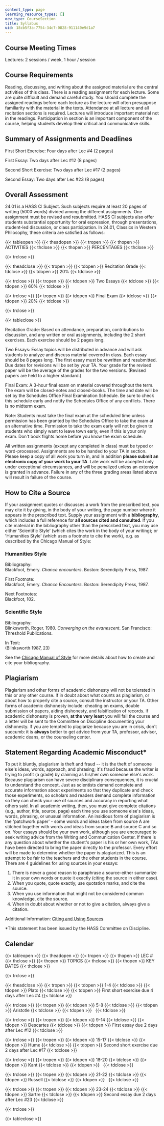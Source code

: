 ```yaml
---
content_type: page
learning_resource_types: []
ocw_type: CourseSection
title: Syllabus
uid: 18cb5f3a-7754-34c7-0828-911140e9d1a7
---
```


Course Meeting Times
--------------------

Lectures: 2 sessions / week, 1 hour / session

Course Requirements
-------------------

Reading, discussing, and writing about the assigned material are the central activities of this class. There is a reading assignment for each lecture. Some are quite difficult and demand careful study. You should complete the assigned readings before each lecture as the lecture will often presuppose familiarity with the material in the texts. Attendance at all lecture and all recitation sections is required. Lectures will introduce important material not in the readings. Participation in section is an important component of the course, helping students develop their critical and communicative skills.

Summary of Assignments and Deadlines
------------------------------------

First Short Exercise: Four days after Lec #4 (2 pages)

First Essay: Two days after Lec #12 (8 pages)

Second Short Exercise: Two days after Lec #17 (2 pages)

Second Essay: Two days after Lec #23 (8 pages)

Overall Assessment
------------------

24.01 is a HASS CI Subject. Such subjects require at least 20 pages of writing (5000 words) divided among the different assignments. One assignment must be revised and resubmitted. HASS CI subjects also offer students substantial opportunity for oral expression, through presentations, student-led discussion, or class participation. In 24.01, Classics in Western Philosophy, these criteria are satisfied as follows:

{{< tableopen >}}
{{< theadopen >}}
{{< tropen >}}
{{< thopen >}}
ACTIVITIES
{{< thclose >}}
{{< thopen >}}
PERCENTAGES
{{< thclose >}}

{{< trclose >}}

{{< theadclose >}}
{{< tropen >}}
{{< tdopen >}}
Recitation Grade
{{< tdclose >}}
{{< tdopen >}}
20%
{{< tdclose >}}

{{< trclose >}}
{{< tropen >}}
{{< tdopen >}}
Two Essays
{{< tdclose >}}
{{< tdopen >}}
60%
{{< tdclose >}}

{{< trclose >}}
{{< tropen >}}
{{< tdopen >}}
Final Exam
{{< tdclose >}}
{{< tdopen >}}
20%
{{< tdclose >}}

{{< trclose >}}

{{< tableclose >}}

Recitation Grade: Based on attendance, preparation, contributions to discussion, and any written or oral assignments, including the 2 short exercises. Each exercise should be 2 pages long.

Two Essays: Essay topics will be distributed in advance and will ask students to analyze and discuss material covered in class. Each essay should be 8 pages long. The first essay must be rewritten and resubmitted. Due dates for revisions will be set by your TA. Your grade for the revised paper will be the average of the grades for the two versions. (Revised papers are held to a higher standard.)

Final Exam: A 3-hour final exam on material covered throughout the term. The exam will be closed-notes and closed-books. The time and date will be set by the Schedules Office Final Examination Schedule. Be sure to check this schedule early and notify the Schedules Office of any conflicts. There is no midterm exam.

Note: Students must take the final exam at the scheduled time unless permission has been granted by the Schedules Office to take the exam at an alternative time. Permission to take the exam early will not be given to students who simply want to leave town early, even if this is your only exam. Don't book flights home before you know the exam schedule.

All written assignments (except any completed in class) must be typed or word-processed. Assignments are to be handed to your TA in section. Please keep a copy of all work you turn in, and in addition **please submit an electronic copy of your work to your TA**. Late work will be accepted only under exceptional circumstances, and will be penalized unless an extension is granted in advance. Failure in any of the three grading areas listed above will result in failure of the course.

How to Cite a Source
--------------------

If your assignment quotes or discusses a work from the prescribed text, you may cite it by giving, in the body of your writing, the page number where it appears in the prescribed text. Supply your assignment with a **bibliography**, which includes a full reference for **all sources cited and consulted**. If you cite material in the bibliography other than the prescribed text, you may use either 'Scientific Style' (which cites the work in the body of your writing); or 'Humanities Style' (which uses a footnote to cite the work), e.g. as described by the Chicago Manual of Style:

### Humanities Style

Bibliography:  
Blackfoot, Emery. _Chance encounters_. Boston: Serendipity Press, 1987.

First Footnote:  
Blackfoot, Emery. _Chance Encounters._ Boston: Serendipity Press, 1987.

Next Footnotes:  
Blackfoot, 102.

### Scientific Style

Bibliography:  
Blinksworth, Roger. 1980. _Converging on the evanescent_. San Francisco: Threshold Publications.

In Text:  
(Blinksworth 1987, 23)

See the [Chicago Manual of Style](http://www.chicagomanualofstyle.org/16/bib_toc.html) for more details about how to create and cite your bibliography.

Plagiarism
----------

Plagiarism and other forms of academic dishonesty will not be tolerated in this or any other course. If in doubt about what counts as plagiarism, or about how to properly cite a source, consult the instructor or your TA. Other forms of academic dishonesty include: cheating on exams, double submission of papers, aiding dishonesty, and falsification of records. If academic dishonesty is proven, **at the very least** you will fail the course and a letter will be sent to the Committee on Discipline documenting your dishonesty. If you are tempted to plagiarize because you are in crisis, don't succumb: it is **always** better to get advice from your TA, professor, advisor, academic deans, or the counseling center.

Statement Regarding Academic Misconduct\*
-----------------------------------------

To put it bluntly, plagiarism is theft and fraud -- it is the theft of someone else's ideas, words, approach, and phrasing; it's fraud because the writer is trying to profit (a grade) by claiming as his/her own someone else's work. Because plagiarism can have severe disciplinary consequences, it is crucial to understand the concept. Just as scientists demand complete and accurate information about experiments so that they duplicate and check those experiments, so scholars and readers demand complete information so they can check your use of sources and accuracy in reporting what others said. In all academic writing, then, you must give complete citations (e.g., author, title, source, page) each time you use someone else's ideas, words, phrasing, or unusual information. An insidious form of plagiarism is the 'patchwork paper' - some words and ideas taken from source A are stitched together with words and ideas from source B and source C and so on. Your essays should be your own work, although you are encouraged to seek writing advice from the Writing and Communication Center. If there is any question about whether the student's paper is his or her own work, TAs have been directed to bring the paper directly to the professor. Every effort will be made to determine whether the paper is plagiarized. This is an attempt to be fair to the teachers and the other students in the course. There are 4 guidelines for using sources in your essays:

1.  There is never a good reason to paraphrase a source-either summarize it in your own words or quote it exactly (citing the source in either case).
2.  When you quote, quote exactly, use quotation marks, and cite the source.
3.  When you use information that might not be considered common knowledge, cite the source.
4.  When in doubt about whether or not to give a citation, always give a citation.

Additional Information: [Citing and Using Sources](http://cmsw.mit.edu/writing-and-communication-center/avoiding-plagiarism/)

\*This statement has been issued by the HASS Committee on Discipline.

Calendar
--------

{{< tableopen >}}
{{< theadopen >}}
{{< tropen >}}
{{< thopen >}}
LEC #
{{< thclose >}}
{{< thopen >}}
TOPICS
{{< thclose >}}
{{< thopen >}}
KEY DATES
{{< thclose >}}

{{< trclose >}}

{{< theadclose >}}
{{< tropen >}}
{{< tdopen >}}
1-4
{{< tdclose >}}
{{< tdopen >}}
Plato
{{< tdclose >}}
{{< tdopen >}}
First short exercise due 4 days after Lec #4
{{< tdclose >}}

{{< trclose >}}
{{< tropen >}}
{{< tdopen >}}
5-8
{{< tdclose >}}
{{< tdopen >}}
Aristotle
{{< tdclose >}}
{{< tdopen >}}
 
{{< tdclose >}}

{{< trclose >}}
{{< tropen >}}
{{< tdopen >}}
9-14
{{< tdclose >}}
{{< tdopen >}}
Descartes
{{< tdclose >}}
{{< tdopen >}}
First essay due 2 days after Lec #12
{{< tdclose >}}

{{< trclose >}}
{{< tropen >}}
{{< tdopen >}}
15-17
{{< tdclose >}}
{{< tdopen >}}
Hume
{{< tdclose >}}
{{< tdopen >}}
Second short exercise due 2 days after Lec #17
{{< tdclose >}}

{{< trclose >}}
{{< tropen >}}
{{< tdopen >}}
18-20
{{< tdclose >}}
{{< tdopen >}}
Kant
{{< tdclose >}}
{{< tdopen >}}
 
{{< tdclose >}}

{{< trclose >}}
{{< tropen >}}
{{< tdopen >}}
21-22
{{< tdclose >}}
{{< tdopen >}}
Russell
{{< tdclose >}}
{{< tdopen >}}
 
{{< tdclose >}}

{{< trclose >}}
{{< tropen >}}
{{< tdopen >}}
23-24
{{< tdclose >}}
{{< tdopen >}}
Sartre
{{< tdclose >}}
{{< tdopen >}}
Second essay due 2 days after Lec #23
{{< tdclose >}}

{{< trclose >}}

{{< tableclose >}}